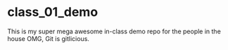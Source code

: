 # class_01_demo
This is my super mega awesome in-class demo repo for the people in the house
OMG, Git is gitlicious.
